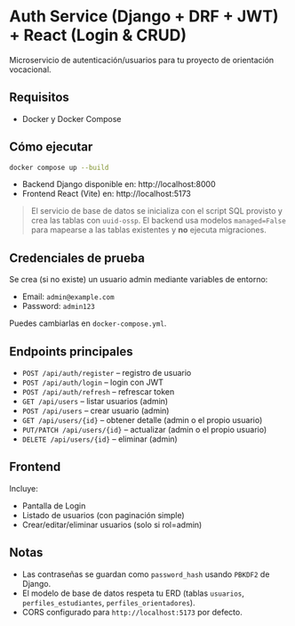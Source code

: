 # Auth Service (Django + DRF + JWT) + React (Login & CRUD)

Microservicio de autenticación/usuarios para tu proyecto de orientación vocacional.

## Requisitos
- Docker y Docker Compose

## Cómo ejecutar
```bash
docker compose up --build
```
- Backend Django disponible en: http://localhost:8000
- Frontend React (Vite) en: http://localhost:5173

> El servicio de base de datos se inicializa con el script SQL provisto y crea las tablas con `uuid-ossp`.
> El backend usa modelos `managed=False` para mapearse a las tablas existentes y **no** ejecuta migraciones.

## Credenciales de prueba
Se crea (si no existe) un usuario admin mediante variables de entorno:
- Email: `admin@example.com`
- Password: `admin123`

Puedes cambiarlas en `docker-compose.yml`.

## Endpoints principales
- `POST /api/auth/register` – registro de usuario
- `POST /api/auth/login` – login con JWT
- `POST /api/auth/refresh` – refrescar token
- `GET /api/users` – listar usuarios (admin)
- `POST /api/users` – crear usuario (admin)
- `GET /api/users/{id}` – obtener detalle (admin o el propio usuario)
- `PUT/PATCH /api/users/{id}` – actualizar (admin o el propio usuario)
- `DELETE /api/users/{id}` – eliminar (admin)

## Frontend
Incluye:
- Pantalla de Login
- Listado de usuarios (con paginación simple)
- Crear/editar/eliminar usuarios (solo si rol=admin)

## Notas
- Las contraseñas se guardan como `password_hash` usando `PBKDF2` de Django.
- El modelo de base de datos respeta tu ERD (tablas `usuarios`, `perfiles_estudiantes`, `perfiles_orientadores`).
- CORS configurado para `http://localhost:5173` por defecto.
